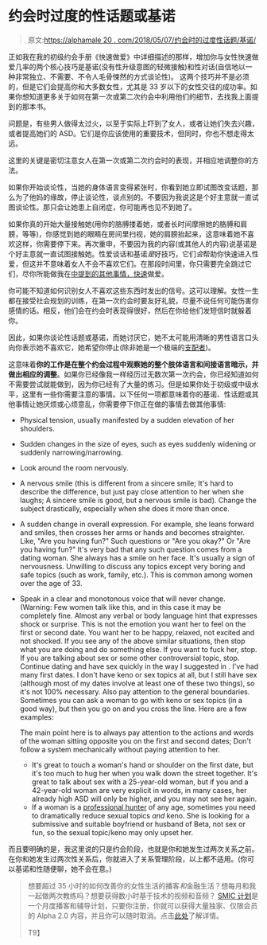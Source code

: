 # 约会时过度的性话题或基诺

> 原文:[https://alphamale 20 . com/2018/05/07/约会时的过度性话题/基诺/](https://alphamale20.com/2018/05/07/overdoing-sex-talk-or-kino-on-dates/)

正如我在我的初级约会手册《快速做爱》中详细描述的那样，增加你与女性快速做爱几率的两个核心技巧是基诺(没有性升级意图的轻微接触)和性对话(自信地以一种非常独立、不需要、不令人毛骨悚然的方式谈论性)。 这两个技巧并不是必须的，但是它们会提高你和大多数女性，尤其是 33 岁以下的女性交往的成功率。如果你想知道更多关于如何在第一次或第二次约会中利用他们的细节，去找我上面提到的那本书。

问题是，有些男人做得太过火，以至于实际上吓到了女人，或者让她们失去兴趣，或者提高她们的 ASD。它们是你应该使用的重要技术，但同时，你也不想走得太远。

这里的关键是密切注意女人在第一次或第二次约会时的表现，并相应地调整你的方法。

如果你开始谈论性，当她的身体语言变得紧张时，你看到她立即试图改变话题，那么为了他妈的缘故，停止谈论性，谈点别的。不要因为我说这是个好主意就一直试图谈论性。那只会让她患上自闭症，你可能再也见不到她了。

如果你真的开始大量接触她(用你的胳膊搂着她，或者长时间摩擦她的胳膊和肩膀，等等)，你感觉到她的眼睛在房间里扫视，她的肩膀抬起来，这意味着她不喜欢这样，你需要停下来。再次重申，不要因为我的内容(或其他人的内容)说基诺是个好主意就一直试图接触她。性爱谈话和基诺*是*好技巧，它们*会*帮助你快速进入性爱，但这并不意味着女人不会不喜欢它们。在那段时间里，你只需要完全跳过它们，尽你所能做我在[中提到的其他事情，快速](http://www.gettosexfast.com/)做爱。

你可能不知道如何识别女人不喜欢这些东西时发出的信号。这可以理解。女性一生都在接受社会规划的训练，在第一次约会时要友好礼貌，尽量不说任何可能伤害你感情的话。相反，他们会在约会时表现得很好，然后在你给他们发短信时就躲着你。

因此，如果你谈论性话题或基诺，而她讨厌它，她不太可能用清晰的男性语言口头向你表示她不喜欢它，她希望你停止(除非她是一个极端的[支配者](https://blackdragonblog.com/2012/07/29/the-three-types-of-women/))。

这意味着**你的工作是在整个约会过程中观察她的整个肢体语言和间接语言暗示，并做出相应的调整**。如果你已经像我一样经历过无数次第一次约会，你已经知道如何不需要尝试就能做到，因为你已经有了大量的练习。但是如果你处于初级或中级水平，这里有一些你需要注意的事情。以下任何一项都意味着你的基诺、性话题或其他事情让她厌烦或心烦意乱，你需要停下你正在做的事情去做其他事情:

*   Physical tension, usually manifested by a sudden elevation of her shoulders.
*   Sudden changes in the size of eyes, such as eyes suddenly widening or suddenly narrowing/narrowing.
*   Look around the room nervously.
*   A nervous smile (this is different from a sincere smile; It's hard to describe the difference, but just pay close attention to her when she laughs; A sincere smile is good, but a nervous smile is bad). Change the subject drastically, especially when she does it more than once.
*   A sudden change in overall expression. For example, she leans forward and smiles, then crosses her arms or hands and becomes straighter. Like, "Are you having fun?" Such questions or "Are you okay?" Or "Are you having fun?" It's very bad that any such question comes from a dating woman. She always has a smile on her face. It's usually a sign of nervousness. Unwilling to discuss any topics except very boring and safe topics (such as work, family, etc.). This is common among women over the age of 33.
*   Speak in a clear and monotonous voice that will never change. (Warning: Few women talk like this, and in this case it may be completely fine. Almost any verbal or body language hint that expresses shock or surprise. This is not the emotion you want her to feel on the first or second date. You want her to be happy, relaxed, not excited and not shocked. If you see any of the above similar situations, then stop what you are doing and do something else. If you want to fuck her, stop. If you are talking about sex or some other controversial topic, stop. Continue dating and have sex quickly in the way I suggested in [](http://www.gettosexfast.com/). I've had many first dates. I don't have keno or sex topics at all, but I still have sex (although most of my dates involve at least one of these two things), so it's not 100% necessary. Also pay attention to the general boundaries. Sometimes you can ask a woman to go with keno or sex topics (in a good way), but then you go on and you cross the line. Here are a few examples:

    The main point here is to always pay attention to the actions and words of the woman sitting opposite you on the first and second dates; Don't follow a system mechanically without paying attention to her.
    *   It's great to touch a woman's hand or shoulder on the first date, but it's too much to hug her when you walk down the street together. It's great to talk about sex with a 25-year-old woman, but if you and a 42-year-old woman are very explicit in words, in many cases, her already high ASD will only be higher, and you may not see her again.
    *   If a woman is a [professional hunter](https://blackdragonblog.com/2013/11/17/provider-hunters/) of any age, sometimes you need to dramatically reduce sexual topics *and* keno. She is looking for a submissive and suitable boyfriend or husband of Beta, not sex or fun, so the sexual topic/keno may only upset her.

而且要明确的是，我这里说的只是约会阶段，也就是你和她发生过两次关系之前。在你和她发生过两次性关系后，你就进入了关系管理阶段，以上都不适用。(你可以基诺和性随便聊，她不会在意。)

> 想要超过 35 小时的如何改善你的女性生活的播客*和*金融生活？想每月和我一起做两次教练吗？想要获得数小时基于技术的视频和音频？ [SMIC 计划](https://alphamale20.kartra.com/page/vIL17)是一个月度播客和辅导计划，只要你注册，你就可以获得大量独家、仅限会员的 Alpha 2.0 内容，并且你可以随时取消。点击[此处](https://alphamale20.kartra.com/page/vIL17)了解详情。
> 
> T9】